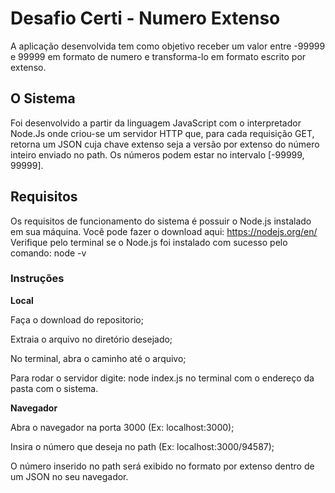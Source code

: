 <h1>Desafio Certi - Numero Extenso</h1>

A aplicação desenvolvida tem como objetivo receber um valor entre -99999 e 99999 em formato de numero e transforma-lo em formato escrito por extenso.

<h2>O Sistema</h2>

Foi desenvolvido a partir da linguagem JavaScript com o interpretador Node.Js onde criou-se um servidor HTTP que, para cada requisição GET, retorna um JSON cuja chave extenso seja a versão por extenso do número inteiro enviado no path. Os números podem estar no intervalo [-99999, 99999].

<h2>Requisitos</h2>

Os requisitos de funcionamento do sistema é possuir o Node.js instalado em sua máquina.
Você pode fazer o download aqui: https://nodejs.org/en/
Verifique pelo terminal se o Node.js foi instalado com sucesso pelo comando: node -v

<h3>Instruções</h3>

<b>Local</b>

  Faça o download do repositorio;

  Extraia o arquivo no diretório desejado;
  
  No terminal, abra o caminho até o arquivo;
  
  Para rodar o servidor digite: node index.js no terminal com o endereço da pasta com o sistema.

<b>Navegador</b>

  Abra o navegador na porta 3000 (Ex: localhost:3000);

  Insira o número que deseja no path (Ex: localhost:3000/94587);

  O número inserido no path será exibido no formato por extenso dentro de um JSON no seu navegador.
